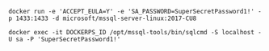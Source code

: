 

`docker run -e 'ACCEPT_EULA=Y' -e 'SA_PASSWORD=SuperSecretPassword1!' -p 1433:1433 -d microsoft/mssql-server-linux:2017-CU8`

`docker exec -it DOCKERPS_ID /opt/mssql-tools/bin/sqlcmd -S localhost -U sa -P 'SuperSecretPassword1!'`



